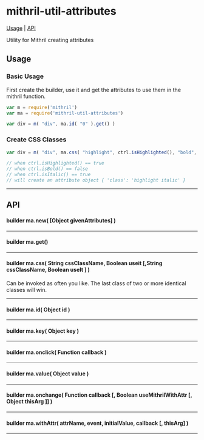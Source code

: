 # mithril-util-attributes

[Usage](#usage) | [API](#api)

Utility for Mithril creating attributes

## Usage

### Basic Usage

First create the builder, use it and get the attributes to use them in the mithril function.

```javascript
var m = require('mithril')
var ma = require('mithril-util-attributes')

var div = m( "div", ma.id( "0" ).get() )
```
### Create CSS Classes

```javascript
var div = m( "div", ma.css( "highlight", ctrl.isHighlighted(), "bold", ctrl.isBold(), "italic",  ctrl.isItalic() ).get() )

// when ctrl.isHighlighted() == true
// when ctrl.isBold() == false
// when ctrl.isItalic() == true
// will create an attribute object { 'class': 'highlight italic' }
```

---

## API

#### builder ma.new( [Object givenAttributes] )

---
#### builder ma.get()

---
#### builder ma.css( String cssClassName, Boolean useit [,String cssClassName, Boolean useIt ] )

Can be invoked as often you like.
The last class of two or more identical classes will win.

---
#### builder ma.id( Object id )

---
#### builder ma.key( Object key )

---
#### builder ma.onclick( Function callback )

---
#### builder ma.value( Object value )

---
#### builder ma.onchange( Function callback [, Boolean useMithrilWithAttr [, Object thisArg ]] )

---
#### builder ma.withAttr( attrName, event, initialValue, callback [, thisArg] )

---
